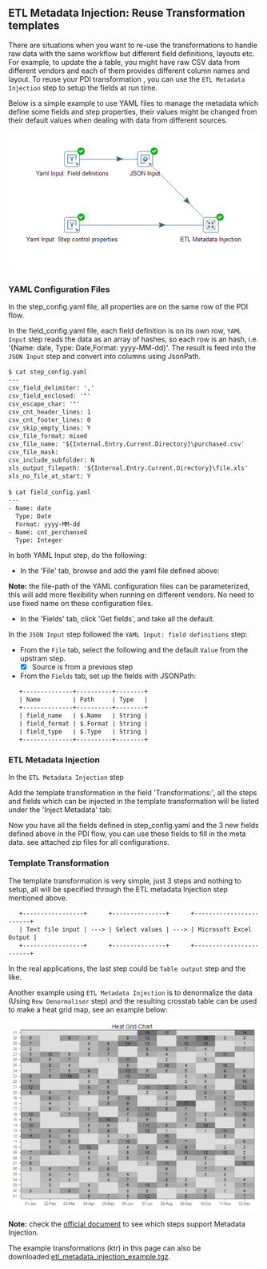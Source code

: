 ## ETL Metadata Injection: Reuse Transformation templates ##

There are situations when you want to re-use the transformations to handle raw data 
with the same workflow but different field definitions, layouts etc. 
For example, to update the a table, you might have raw CSV data from different vendors 
and each of them provides different column names and layout. To reuse your PDI transformation
, you can use the `ETL Metadata Injection` step to setup the fields at run time. 

Below is a simple example to use YAML files to manage the metadata which define 
some fields and step properties, their values might be changed from their default values
when dealing with data from different sources.

![ETL Metadata Injection](images/pentaho_etl_metadata_injection.jpg)


### YAML Configuration Files ###

In the step_config.yaml file, all properties are on the same row of the PDI flow. 

In the field_config.yaml file, each field definition is on its own row, `YAML Input` step 
reads the data as an array of hashes, so each row is an hash, i.e. '{Name: date, Type: Date,Format: yyyy-MM-dd}'.
The result is feed into the `JSON Input` step and convert into columns using JsonPath.
```
$ cat step_config.yaml
---
csv_field_delimiter: ','
csv_field_enclosed: '"'
csv_escape_char: '"'
csv_cnt_header_lines: 1
csv_cnt_footer_lines: 0
csv_skip_empty_lines: Y
csv_file_format: mixed
csv_file_name: '${Internal.Entry.Current.Directory}\purchased.csv'
csv_file_mask: 
csv_include_subfolder: N
xls_output_filepath: '${Internal.Entry.Current.Directory}\file.xls'
xls_no_file_at_start: Y

$ cat field_config.yaml
---
- Name: date
  Type: Date
  Format: yyyy-MM-dd
- Name: cnt_perchansed
  Type: Integer
```

In both YAML Input step, do the following:
+ In the 'File' tab, browse and add the yaml file defined above:

**Note:** the file-path of the YAML configuration files can be parameterized, this will add 
more flexibility when running on different vendors. No need to use fixed name on these configuration files.

+ In the 'Fields' tab, click 'Get fields', and take all the default.

In the `JSON Input` step followed the `YAML Input: field definitions` step:

+ From the `File` tab, select the following and the default `Value` from the upstram step.
  + [x] Source is from a previous step

+ From the `Fields` tab, set up the fields with JSONPath:
```
   +--------------+----------+--------+
   | Name         | Path     | Type   |
   +--------------+----------+--------+
   | field_name   | $.Name   | String |
   | field_format | $.Format | String |
   | field_type   | $.Type   | String |
   +--------------+----------+--------+

```
### ETL Metadata Injection ###
In the `ETL Metadata Injection` step

Add the template transformation in the field 'Transformations:',
all the steps and fields which can be injected in the template transformation will be listed 
under the 'Inject Metadata' tab:

Now you have all the fields defined in step_config.yaml and the 3 new fields defined above
in the PDI flow, you can use these fields to fill in the meta data. see attached zip files
for all configurations.


### Template Transformation ###

The template transformation is very simple, just 3 steps and nothing to setup, all will be
specified through the ETL metadata Injection step mentioned above.

```
   +-----------------+      +---------------+      +------------------------+
   | Text file input | ---> | Select values | ---> | Microsoft Excel Output |
   +-----------------+      +---------------+      +------------------------+
```

In the real applications, the last step could be `Table output` step and the like.


Another example using `ETL Metadata Injection` is to denormalize the data (Using `Row Denormaliser` step)
and the resulting crosstab table can be used to make a heat grid map, see an example below:

![Head Grid Chart](images/pentaho_heat_grid_chart.jpg)

**Note:** check the [official document](https://help.pentaho.com/Documentation/8.0/Products/Data_Integration/Transformation_Step_Reference/ETL_Metadata_Injection/Steps_Supporting_MDI) 
to see which steps support Metadata Injection.

The example transformations (ktr) in this page can also be downloaded:[etl_metadata_injection_example.tgz](images/etl_metadata_injection_example.tgz).


